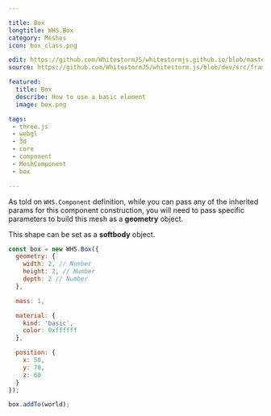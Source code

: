 ```yaml
---

title: Box
longtitle: WHS.Box
category: Meshes
icon: box_class.png

edit: https://github.com/WhitestormJS/whitestormjs.github.io/blob/master/src/pages/docs/meshes/box.md
source: https://github.com/WhitestormJS/whitestorm.js/blob/dev/src/framework/components/meshes/Box.js

featured:
  title: Box
  describe: How to use a basic element
  image: box.png

tags:
 - three.js
 - webgl
 - 3d
 - core
 - component
 - MeshComponent
 - box

---
```


As told on `WHS.Component` definition, while you can pass any of the inherited params for this component construction, you will need to
pass specific parameters to build this mesh as a __geometry__ object.

This shape can be set as a **softbody** object.

```javascript
const box = new WHS.Box({
  geometry: {
    width: 2, // Number
    height: 2, // Number
    depth: 2 // Number
  },

  mass: 1,

  material: {
    kind: 'basic',
    color: 0xffffff
  },

  position: {
    x: 50,
    y: 70,
    z: 60
  }
});

box.addTo(world);
```
